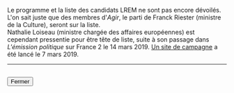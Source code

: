 Le programme et la liste des candidats LREM ne sont pas encore dévoilés. L'on sait juste que des membres d'*Agir*, le parti de Franck Riester (ministre de la Culture), seront sur la liste.  
Nathalie Loiseau (ministre chargée des affaires européennes) est cependant pressentie pour être tête de liste, suite à son passage dans *L'émission politique* sur France 2 le 14 mars 2019.
[Un site de campagne](https://eu-renaissance.org/fr) a été lancé le 7 mars 2019.

<hr>
<h2><button class="btn btn-default btn-sm" onclick="lremclose()">Fermer</button></h2>